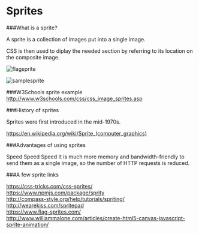 # Sprites

###What is a sprite?

A sprite is a collection of images put into a single image.

CSS is then used to diplay the needed section by referring to its location on the composite image.

![flagsprite](https://www.flag-sprites.com/gen/flags.png?set=famfamfam&countries=ad,ae,af,ag,ai,al,am,an,ao,ar,as,at,au,aw,az,ba,bb,bd,be,bf,bg,bh,bi,bj,bm,bn,bo,br,bs,bt,bv,bw,by,bz,ca,catalonia,cd,cf,cg,ch,ci,ck,cl,cm,cn,co,cr,cu,cv,cw,cy,cz,de,dj,dk,dm,do,dz,ec,ee,eg,eh,england,er,es,et,eu,fi,fj,fk,fm,fo,fr,ga,gb,gd,ge,gf,gg,gh,gi,gl,gm,gn,gp,gq,gr,gs,gt,gu,gw,gy,hk,hm,hn,hr,ht,hu,ic,id,ie,il,im,in,io,iq,ir,is,it,je,jm,jo,jp,ke,kg,kh,ki,km,kn,kp,kr,kurdistan,kw,ky,kz,la,lb,lc,li,lk,lr,ls,lt,lu,lv,ly,ma,mc,md,me,mg,mh,mk,ml,mm,mn,mo,mp,mq,mr,ms,mt,mu,mv,mw,mx,my,mz,na,nc,ne,nf,ng,ni,nl,no,np,nr,nu,nz,om,pa,pe,pf,pg,ph,pk,pl,pm,pn,pr,ps,pt,pw,py,qa,re,ro,rs,ru,rw,sa,sb,sc,scotland,sd,se,sg,sh,si,sk,sl,sm,sn,so,somaliland,sr,ss,st,sv,sx,sy,sz,tc,td,tf,tg,th,tibet,tj,tk,tl,tm,tn,to,tr,tt,tv,tw,tz,ua,ug,um,us,uy,uz,va,vc,ve,vg,vi,vn,vu,wales,wf,ws,xk,ye,yt,za,zanzibar,zm,zw)

![samplesprite](https://upload.wikimedia.org/wikipedia/commons/thumb/0/03/Sprite-example.gif/220px-Sprite-example.gif)

###W3Schools sprite example
http://www.w3schools.com/css/css_image_sprites.asp

###History of sprites

Sprites were first introduced in the mid-1970s.

https://en.wikipedia.org/wiki/Sprite_(computer_graphics)

###Advantages of using sprites

Speed
Speed
Speed
It is much more memory and bandwidth-friendly to send them as a single image, so the number of HTTP requests is reduced.


###A few sprite links

https://css-tricks.com/css-sprites/  
https://www.npmjs.com/package/sprity  
http://compass-style.org/help/tutorials/spriting/  
http://wearekiss.com/spritepad  
https://www.flag-sprites.com/  
http://www.williammalone.com/articles/create-html5-canvas-javascript-sprite-animation/

